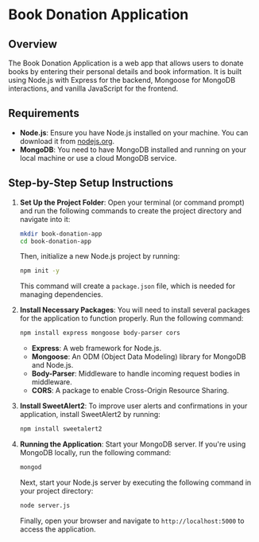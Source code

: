 # Book Donation Application

## Overview
The Book Donation Application is a web app that allows users to donate books by entering their personal details and book information. It is built using Node.js with Express for the backend, Mongoose for MongoDB interactions, and vanilla JavaScript for the frontend.

## Requirements
- **Node.js**: Ensure you have Node.js installed on your machine. You can download it from [nodejs.org](https://nodejs.org/).
- **MongoDB**: You need to have MongoDB installed and running on your local machine or use a cloud MongoDB service.

## Step-by-Step Setup Instructions

1. **Set Up the Project Folder**: 
   Open your terminal (or command prompt) and run the following commands to create the project directory and navigate into it:
   ```bash
   mkdir book-donation-app
   cd book-donation-app
   ```
   Then, initialize a new Node.js project by running:
   ```bash
   npm init -y
   ```
   This command will create a `package.json` file, which is needed for managing dependencies.

2. **Install Necessary Packages**: 
   You will need to install several packages for the application to function properly. Run the following command:
   ```bash
   npm install express mongoose body-parser cors
   ```
   - **Express**: A web framework for Node.js.
   - **Mongoose**: An ODM (Object Data Modeling) library for MongoDB and Node.js.
   - **Body-Parser**: Middleware to handle incoming request bodies in middleware.
   - **CORS**: A package to enable Cross-Origin Resource Sharing.

3. **Install SweetAlert2**: 
   To improve user alerts and confirmations in your application, install SweetAlert2 by running:
   ```bash
   npm install sweetalert2
   ```

4. **Running the Application**: 
   Start your MongoDB server. If you're using MongoDB locally, run the following command:
   ```bash
   mongod
   ```
   Next, start your Node.js server by executing the following command in your project directory:
   ```bash
   node server.js
   ```
   Finally, open your browser and navigate to `http://localhost:5000` to access the application.
